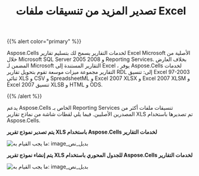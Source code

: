 ﻿---
title: تصدير المزيد من تنسيقات ملفات Excel
type: docs
weight: 10
url: /ar/reportingservices/more-excel-file-formats-export/
---
{{% alert color="primary" %}} 

Aspose.Cells لخدمات التقارير يسمح لك بتسليم تقارير Excel Microsoft الأصلية من خلال Microsoft SQL Server 2005 و 2008 Reporting Services. بخلاف العارض المضمن لـ Microsoft التقارير المستندة إلى Excel ، يوفر Aspose.Cells لخدمات التقارير مجموعة ميزات موسعة تقوم بتحويل تقارير RDL إلى: تنسيق Excel 97-2003 ثنائي XLS و CSV و SpreadsheetML و Excel 2007 XLSX و Excel 2007 XLSM و Excel 2007 تنسيق XLSB و HTML و ODS.

{{% /alert %}} 

يدعم Aspose.Cells الخاص بـ Reporting Services تنسيقات ملفات أكثر من المصدرين الأصليين. فيما يلي لقطات شاشة من نماذج تقارير XLS تم تصديرها باستخدام Aspose.Cells.

**يتم تصدير نموذج تقرير XLS باستخدام Aspose.Cells لخدمات التقارير** 

![ما يجب القيام به: image_بديل_نص](more-excel-file-formats-export_1.png)

**يتم إنشاء نموذج تقرير XLS للجدول المحوري باستخدام Aspose.Cells لخدمات التقارير** 

![ما يجب القيام به: image_بديل_نص](more-excel-file-formats-export_2.png)
